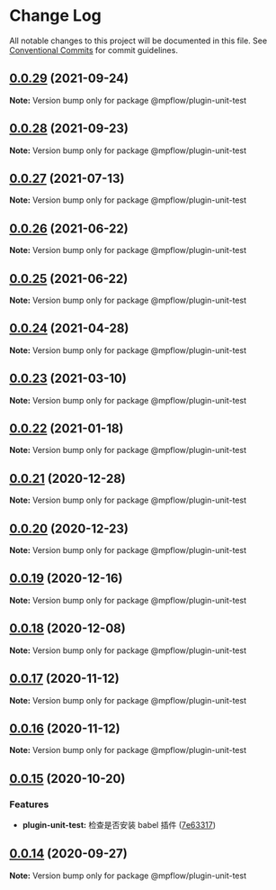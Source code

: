 # Change Log

All notable changes to this project will be documented in this file.
See [Conventional Commits](https://conventionalcommits.org) for commit guidelines.

## [0.0.29](https://github.com/wechat-miniprogram/weflow/compare/@mpflow/plugin-unit-test@0.0.28...@mpflow/plugin-unit-test@0.0.29) (2021-09-24)

**Note:** Version bump only for package @mpflow/plugin-unit-test

## [0.0.28](https://github.com/wechat-miniprogram/weflow/compare/@mpflow/plugin-unit-test@0.0.27...@mpflow/plugin-unit-test@0.0.28) (2021-09-23)

**Note:** Version bump only for package @mpflow/plugin-unit-test

## [0.0.27](https://github.com/wechat-miniprogram/weflow/compare/@mpflow/plugin-unit-test@0.0.26...@mpflow/plugin-unit-test@0.0.27) (2021-07-13)

**Note:** Version bump only for package @mpflow/plugin-unit-test

## [0.0.26](https://github.com/wechat-miniprogram/weflow/compare/@mpflow/plugin-unit-test@0.0.25...@mpflow/plugin-unit-test@0.0.26) (2021-06-22)

**Note:** Version bump only for package @mpflow/plugin-unit-test

## [0.0.25](https://github.com/wechat-miniprogram/weflow/compare/@mpflow/plugin-unit-test@0.0.24...@mpflow/plugin-unit-test@0.0.25) (2021-06-22)

**Note:** Version bump only for package @mpflow/plugin-unit-test

## [0.0.24](https://github.com/wechat-miniprogram/weflow/compare/@mpflow/plugin-unit-test@0.0.23...@mpflow/plugin-unit-test@0.0.24) (2021-04-28)

**Note:** Version bump only for package @mpflow/plugin-unit-test

## [0.0.23](https://github.com/wechat-miniprogram/weflow/compare/@mpflow/plugin-unit-test@0.0.22...@mpflow/plugin-unit-test@0.0.23) (2021-03-10)

**Note:** Version bump only for package @mpflow/plugin-unit-test

## [0.0.22](https://github.com/wechat-miniprogram/weflow/compare/@mpflow/plugin-unit-test@0.0.21...@mpflow/plugin-unit-test@0.0.22) (2021-01-18)

**Note:** Version bump only for package @mpflow/plugin-unit-test

## [0.0.21](https://github.com/wechat-miniprogram/weflow/compare/@mpflow/plugin-unit-test@0.0.20...@mpflow/plugin-unit-test@0.0.21) (2020-12-28)

**Note:** Version bump only for package @mpflow/plugin-unit-test

## [0.0.20](https://github.com/wechat-miniprogram/weflow/compare/@mpflow/plugin-unit-test@0.0.19...@mpflow/plugin-unit-test@0.0.20) (2020-12-23)

**Note:** Version bump only for package @mpflow/plugin-unit-test

## [0.0.19](https://github.com/wechat-miniprogram/weflow/compare/@mpflow/plugin-unit-test@0.0.18...@mpflow/plugin-unit-test@0.0.19) (2020-12-16)

**Note:** Version bump only for package @mpflow/plugin-unit-test

## [0.0.18](https://github.com/wechat-miniprogram/weflow/compare/@mpflow/plugin-unit-test@0.0.17...@mpflow/plugin-unit-test@0.0.18) (2020-12-08)

**Note:** Version bump only for package @mpflow/plugin-unit-test

## [0.0.17](https://github.com/wechat-miniprogram/weflow/compare/@mpflow/plugin-unit-test@0.0.15...@mpflow/plugin-unit-test@0.0.17) (2020-11-12)

**Note:** Version bump only for package @mpflow/plugin-unit-test

## [0.0.16](https://github.com/wechat-miniprogram/weflow/compare/@mpflow/plugin-unit-test@0.0.15...@mpflow/plugin-unit-test@0.0.16) (2020-11-12)

**Note:** Version bump only for package @mpflow/plugin-unit-test

## [0.0.15](https://github.com/wechat-miniprogram/weflow/compare/@mpflow/plugin-unit-test@0.0.14...@mpflow/plugin-unit-test@0.0.15) (2020-10-20)

### Features

- **plugin-unit-test:** 检查是否安装 babel 插件 ([7e63317](https://github.com/wechat-miniprogram/weflow/commits/7e63317af32bcdbf5aa4f56bdb4c5636726d9884))

## [0.0.14](https://github.com/wechat-miniprogram/weflow/compare/@mpflow/plugin-unit-test@0.0.13...@mpflow/plugin-unit-test@0.0.14) (2020-09-27)

**Note:** Version bump only for package @mpflow/plugin-unit-test
